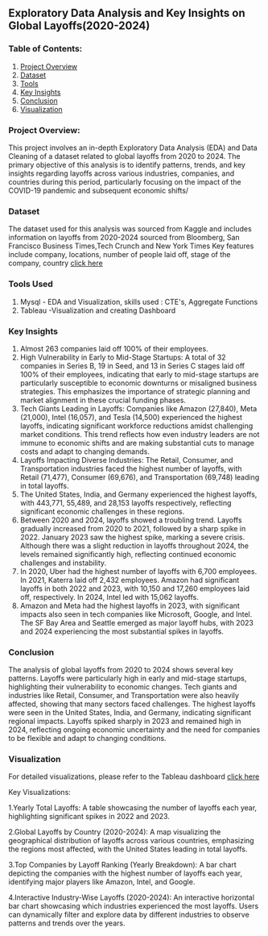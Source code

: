 ## Exploratory Data Analysis and Key Insights on Global Layoffs(2020-2024)

### Table of Contents:
1. [Project Overview](#project-overview)
2. [Dataset](#dataset)
3. [Tools](#tools-used)
4. [Key Insights](#key-insights)
5. [Conclusion](#conclusion)
6. [Visualization](#visualization)

### Project Overview:
This project involves an in-depth Exploratory Data Analysis (EDA) and Data Cleaning of a dataset related to global layoffs from 2020 to 2024. 
The primary objective of this analysis is to identify patterns, trends, and key insights regarding layoffs across various industries, companies, 
and countries during this period, particularly focusing on the impact of the COVID-19 pandemic and subsequent economic shifts/

### Dataset
The dataset used for this analysis was sourced from Kaggle and includes information on layoffs from 2020-2024 sourced from Bloomberg,
San Francisco Business Times,Tech Crunch and New York Times
Key features include company, locations, number of people laid off, stage of the company, country [click here](https://www.kaggle.com/datasets/swaptr/layoffs-2022)

### Tools Used
1. Mysql - EDA and Visualization, skills used : CTE's, Aggregate Functions
2. Tableau -Visualization and creating Dashboard

### Key Insights
1. Almost 263 companies laid off 100% of their employees.
2. High Vulnerability in Early to Mid-Stage Startups: A total of 32 companies in Series B, 19 in Seed, and 13 in Series C stages laid off 100% of their employees, indicating that early to mid-stage startups are particularly susceptible to economic downturns or misaligned business strategies. This emphasizes the importance of strategic planning and market alignment in these crucial funding phases.
3. Tech Giants Leading in Layoffs: Companies like Amazon (27,840), Meta (21,000), Intel (16,057), and Tesla (14,500) experienced the highest layoffs, indicating significant workforce reductions amidst challenging market conditions. This trend reflects how even industry leaders are not immune to economic shifts and are making substantial cuts to manage costs and adapt to changing demands.
4. Layoffs Impacting Diverse Industries: The Retail, Consumer, and Transportation industries faced the highest number of layoffs, with Retail (71,477), Consumer (69,676), and Transportation (69,748) leading in total layoffs.
5. The United States, India, and Germany experienced the highest layoffs, with 443,771, 55,489, and 28,153 layoffs respectively,
   reflecting significant economic challenges in these regions.
6. Between 2020 and 2024, layoffs showed a troubling trend. Layoffs gradually increased from 2020 to 2021, followed by a sharp spike in 2022. January 2023 saw the highest spike, marking a severe crisis. Although there was a slight reduction in layoffs throughout 2024, the levels remained significantly high, reflecting continued economic challenges and instability.
7. In 2020, Uber had the highest number of layoffs with 6,700 employees. In 2021, Katerra laid off 2,432 employees. Amazon had significant layoffs in both 2022 and 2023, with 10,150 and 17,260 employees laid off, respectively. In 2024, Intel led with 15,062 layoffs.
8. Amazon and Meta had the highest layoffs in 2023, with significant impacts also seen in tech companies like Microsoft, Google, and Intel. The SF Bay Area and Seattle emerged as major layoff hubs, with 2023 and 2024 experiencing the most substantial spikes in layoffs.

### Conclusion 
The analysis of global layoffs from 2020 to 2024 shows several key patterns. Layoffs were particularly high in early and mid-stage startups, highlighting their vulnerability to economic changes. Tech giants and industries like Retail, Consumer, and Transportation were also heavily affected, showing that many sectors faced challenges. The highest layoffs were seen in the United States, India, and Germany, indicating significant regional impacts. Layoffs spiked sharply in 2023 and remained high in 2024, reflecting ongoing economic uncertainty and the need for companies to be flexible and adapt to changing conditions.

### Visualization 
For detailed visualizations, please refer to the Tableau dashboard [click here](https://public.tableau.com/app/profile/beulah.kannan/viz/GlobalLayoffsAnalysis2020-2024/GlobalLayoffInsights2020-2024?publish=yes)

Key Visualizations:

1.Yearly Total Layoffs: A table showcasing the number of layoffs each year, highlighting significant spikes in 2022 and 2023.

2.Global Layoffs by Country (2020-2024): A map visualizing the geographical distribution of layoffs across various countries, emphasizing the regions most affected, with the United States leading in total layoffs.

3.Top Companies by Layoff Ranking (Yearly Breakdown): A bar chart depicting the companies with the highest number of layoffs each year, identifying major players like Amazon, Intel, and Google.

4.Interactive Industry-Wise Layoffs (2020-2024): An interactive horizontal bar chart showcasing which industries experienced the most layoffs. Users can dynamically filter and explore data by different industries to observe patterns and trends over the years.
